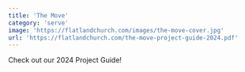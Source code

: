 ```yaml
---
title: 'The Move'
category: 'serve'
image: 'https://flatlandchurch.com/images/the-move-cover.jpg'
url: 'https://flatlandchurch.com/the-move-project-guide-2024.pdf'
---
```


Check out our 2024 Project Guide!
